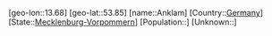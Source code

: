 ﻿---
location: [53.85,13.68]
type: City
tags:
- geo/City


SpocWebEntityId: 28832
isDeleted: false
confidential: public

---
[geo-lon::13.68]
[geo-lat::53.85]
[name::Anklam]
[Country::[Germany](geo/Continent/Europe/Germany.md)]
[State::[Mecklenburg-Vorpommern](geo/Continent/Europe/Germany/Mecklenburg-Vorpommern.md)]
[Population::]
[Unknown::]

